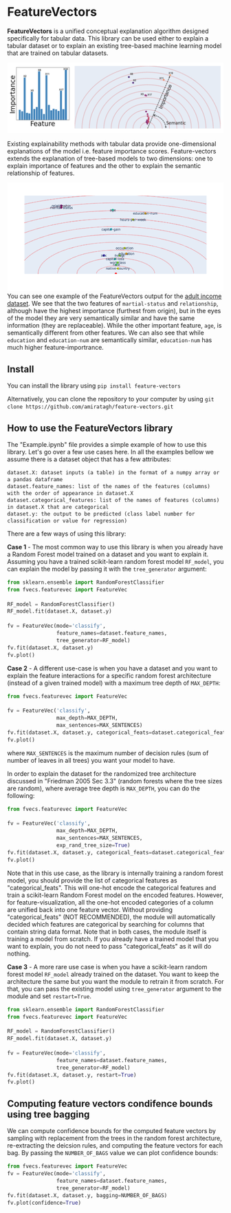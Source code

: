 # FeatureVectors

**FeatureVectors** is a unified conceptual explanation algorithm designed specifically for tabular data. This library can be used either to explain a tabular dataset or to explain an existing tree-based machine learning model that are trained on tabular datasets.

![Example: Schematic](./example/plots/Schematic.png)


Existing explainability methods with tabular data provide one-dimensional explanations of the model i.e. feature importance scores. Feature-vectors extends the explanation of tree-based models to two dimensions: one to explain importance of features and the other to explain the semantic relationship of features. 

![Example: adults income prediciton dataset](./example/plots/newplot.png)
You can see one example of the FeatureVectors output for the [adult income dataset](https://archive.ics.uci.edu/ml/datasets/adult). We see that the two features of ``martial-status`` and ``relationship``, although have the highest importance (furthest from origin), but in the eyes of the model they are very semantically similar and have the same information (they are replaceable). While the other important feature, ``age``, is semantically different from other features. We can also see that while ``education`` and ``education-num`` are semantically similar, ``education-num`` has much higher feature-importrance.


## Install
You can install the library using `pip install feature-vectors`

Alternatively, you can clone the repository to your computer by using `git clone https://github.com/amiratagh/feature-vectors.git`

## How to use the FeatureVectors library
The "Example.ipynb" file provides a simple example of how to use this library. Let's go over a few use cases here. 
In all the examples bellow we assume there is a dataset object that has a few attributes:
```
dataset.X: dataset inputs (a table) in the format of a numpy array or a pandas dataframe 
dataset.feature_names: list of the names of the features (columns) with the order of appearance in dataset.X
dataset.categorical_features: list of the names of features (columns) in dataset.X that are categorical
dataset.y: the output to be predicted (class label number for classification or value for regression)
```
There are a few ways of using this library:


**Case 1** - The most common way to use this library is when you already have a Random Forest model trained on a dataset and you want to explain it. Assuming you have a trained scikit-learn random forest model ```RF_model```, you can explain the model by passing it with the ```tree_generator``` argument:

```python
from sklearn.ensemble import RandomForestClassifier
from fvecs.featurevec import FeatureVec

RF_model = RandomForestClassifier()
RF_model.fit(dataset.X, dataset.y)

fv = FeatureVec(mode='classify',
                feature_names=dataset.feature_names,
                tree_generator=RF_model)
fv.fit(dataset.X, dataset.y)
fv.plot()
```


**Case 2** - A different use-case is when you have a dataset and you want to explain the feature interactions for a specific random forest architecture (instead of a given trained model) with a maximum tree depth of ```MAX_DEPTH```:
```python
from fvecs.featurevec import FeatureVec

fv = FeatureVec('classify',
                max_depth=MAX_DEPTH,
                max_sentences=MAX_SENTENCES)
fv.fit(dataset.X, dataset.y, categorical_feats=dataset.categorical_featuress)
fv.plot()
```
where ```MAX_SENTENCES``` is the maximum number of decision rules (sum of number of leaves in all trees) you want your model to have.

In order to explain the dataset for the randomized tree architecture discussed in "Friedman 2005 Sec 3.3" (random forests where the tree sizes are random), where average tree depth is ```MAX_DEPTH```, you can do the following:

```python
from fvecs.featurevec import FeatureVec

fv = FeatureVec('classify',
                max_depth=MAX_DEPTH,
                max_sentences=MAX_SENTENCES,
                exp_rand_tree_size=True)
fv.fit(dataset.X, dataset.y, categorical_feats=dataset.categorical_featuress)
fv.plot()
```


Note that in this use case, as the library is internally training a random forest model, you should provide the list of categorical features as "categorical_feats". This will one-hot encode the categorical features and train a scikit-learn Random Forest model on the encoded features. However, for feature-visualization, all the one-hot encoded categories of a column are unified back into one feature vector. Without providing "categorical_feats" (NOT RECOMMENDED), the module will automatically decided which features are categorical by searching for columns that contain string data format. Note that in both cases, the module itself is training a model from scratch. If you already have a trained model that you want to explain, you do not need to pass "categorical_feats" as it will do nothing.

**Case 3** - A more rare use case is when you have a scikit-learn random forest model ```RF_model``` already trained on the dataset. You want to keep the architecture the same but you want the module to retrain it from scratch. For that, you can pass the existing model using ```tree_generator``` argument to the module and set ```restart=True```.

```python
from sklearn.ensemble import RandomForestClassifier
from fvecs.featurevec import FeatureVec

RF_model = RandomForestClassifier()
RF_model.fit(dataset.X, dataset.y)

fv = FeatureVec(mode='classify',
                feature_names=dataset.feature_names,
                tree_generator=RF_model)
fv.fit(dataset.X, dataset.y, restart=True)
fv.plot()
```

## Computing feature vectors condifence bounds using tree bagging
We can compute confidence bounds for the computed feature vectors by sampling with replacement from the trees in the random forest architecture, re-extracting the deicsion rules, and computing the feature vectors for each bag. By passing the ``NUMBER_OF_BAGS`` value we can plot confidence bounds:

```python
from fvecs.featurevec import FeatureVec
fv = FeatureVec(mode='classify',
                feature_names=dataset.feature_names,
                tree_generator=RF_model)
fv.fit(dataset.X, dataset.y, bagging=NUMBER_OF_BAGS) 
fv.plot(confidence=True)

```
